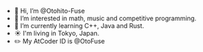 - 👋 Hi, I’m @Otohito-Fuse
- 👀 I’m interested in math, music and competitive programming.
- 🌱 I’m currently learning C++, Java and Rust.
- ☀️ I'm living in Tokyo, Japan.
- ✏️ My AtCoder ID is @OtoFuse
<!---
- 💞️ I’m looking to collaborate on ...
- 📫 How to reach me ...
--->

<!---
Otohito-Fuse/Otohito-Fuse is a ✨ special ✨ repository because its `README.md` (this file) appears on your GitHub profile.
You can click the Preview link to take a look at your changes.
--->
